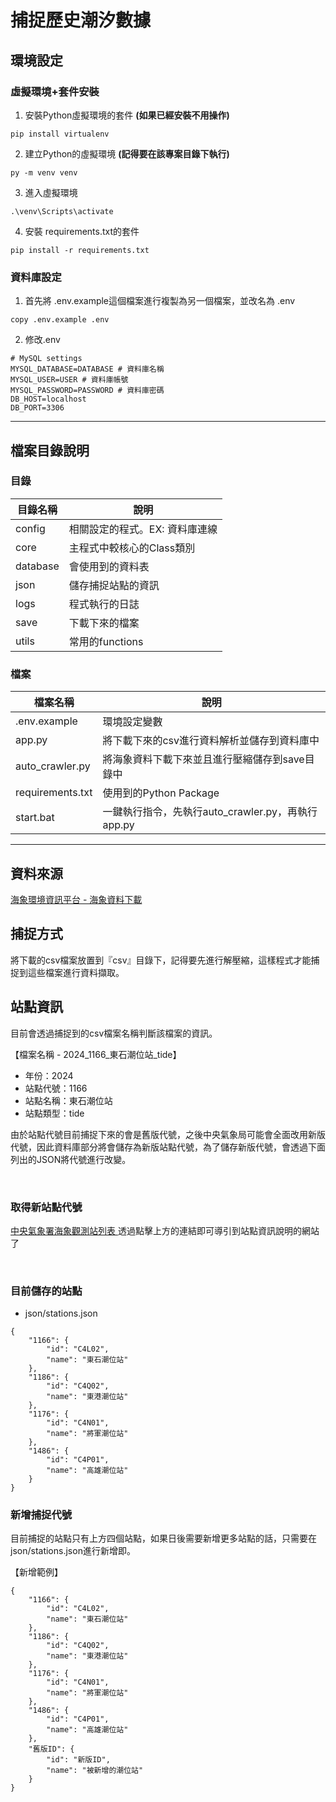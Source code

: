 ﻿# 捕捉歷史潮汐數據

## 環境設定
### 虛擬環境+套件安裝
1. 安裝Python虛擬環境的套件 **(如果已經安裝不用操作)**
```shell=
pip install virtualenv
```

2. 建立Python的虛擬環境 **(記得要在該專案目錄下執行)**
```shell=
py -m venv venv
```
3. 進入虛擬環境
```shell=
.\venv\Scripts\activate
```
4. 安裝 requirements.txt的套件
```shell=
pip install -r requirements.txt
```

### 資料庫設定
1. 首先將 .env.example這個檔案進行複製為另一個檔案，並改名為 .env
```shell=
copy .env.example .env
```
2. 修改.env
```shell=
# MySQL settings
MYSQL_DATABASE=DATABASE # 資料庫名稱
MYSQL_USER=USER # 資料庫帳號
MYSQL_PASSWORD=PASSWORD # 資料庫密碼
DB_HOST=localhost
DB_PORT=3306
```


---

## 檔案目錄說明
### 目錄
|目錄名稱|說明|
|-|-|
|config|相關設定的程式。EX: 資料庫連線|
|core|主程式中較核心的Class類別|
|database|會使用到的資料表|
|json|儲存捕捉站點的資訊|
|logs|程式執行的日誌|
|save|下載下來的檔案|
|utils|常用的functions|


### 檔案
|檔案名稱|說明|
|-|-|
|.env.example|環境設定變數|
|app.py|將下載下來的csv進行資料解析並儲存到資料庫中|
|auto_crawler.py|將海象資料下載下來並且進行壓縮儲存到save目錄中|
|requirements.txt|使用到的Python Package|
|start.bat|一鍵執行指令，先執行auto_crawler.py，再執行app.py|

---

## 資料來源
[海象環境資訊平台 - 海象資料下載](https://ocean.cwa.gov.tw/V2/data_interface/download?dataset=Tide-his&title=%E6%BD%AE%E4%BD%8D%E7%AB%99%E8%A7%80%E6%B8%AC%E6%AD%B7%E5%8F%B2%E8%B3%87%E6%96%99&format=CSV&all_formats=TXT,CSV&token=eyJ0eXAiOiJKV1QiLCJhbGciOiJIUzI1NiJ9.eyJkYXRhc2V0SUQiOiIxNDEiLCJ0IjoxNzI0OTgwODY3fQ.edYS2-29eQkX7DiBfl7FTpQxcVz4Xm9SyL4lKQbx10o)


## 捕捉方式
將下載的csv檔案放置到『csv』目錄下，記得要先進行解壓縮，這樣程式才能捕捉到這些檔案進行資料擷取。


## 站點資訊
目前會透過捕捉到的csv檔案名稱判斷該檔案的資訊。

【檔案名稱 - 2024_1166_東石潮位站_tide】
* 年份：2024
* 站點代號：1166
* 站點名稱：東石潮位站
* 站點類型：tide

由於站點代號目前捕捉下來的會是舊版代號，之後中央氣象局可能會全面改用新版代號，因此資料庫部分將會儲存為新版站點代號，為了儲存新版代號，會透過下面列出的JSON將代號進行改變。

<br>


### 取得新站點代號
[中央氣象署海象觀測站列表	]([oceanapi.cwa.gov.tw](https://oceanapi.cwa.gov.tw/restapi/v2/static/station/station_info.html))
透過點擊上方的連結即可導引到站點資訊說明的網站了

<br>

### 目前儲存的站點
* json/stations.json
```json=
{
    "1166": {
        "id": "C4L02",
        "name": "東石潮位站"
    },
    "1186": {
        "id": "C4Q02",
        "name": "東港潮位站"
    },
    "1176": {
        "id": "C4N01",
        "name": "將軍潮位站"
    },
    "1486": {
        "id": "C4P01",
        "name": "高雄潮位站"
    }
}
```


### 新增捕捉代號
目前捕捉的站點只有上方四個站點，如果日後需要新增更多站點的話，只需要在 json/stations.json進行新增即。

【新增範例】
```json=
{
    "1166": {
        "id": "C4L02",
        "name": "東石潮位站"
    },
    "1186": {
        "id": "C4Q02",
        "name": "東港潮位站"
    },
    "1176": {
        "id": "C4N01",
        "name": "將軍潮位站"
    },
    "1486": {
        "id": "C4P01",
        "name": "高雄潮位站"
    },
	"舊版ID": {
		"id": "新版ID",
		"name": "被新增的潮位站"
	}
}
```


